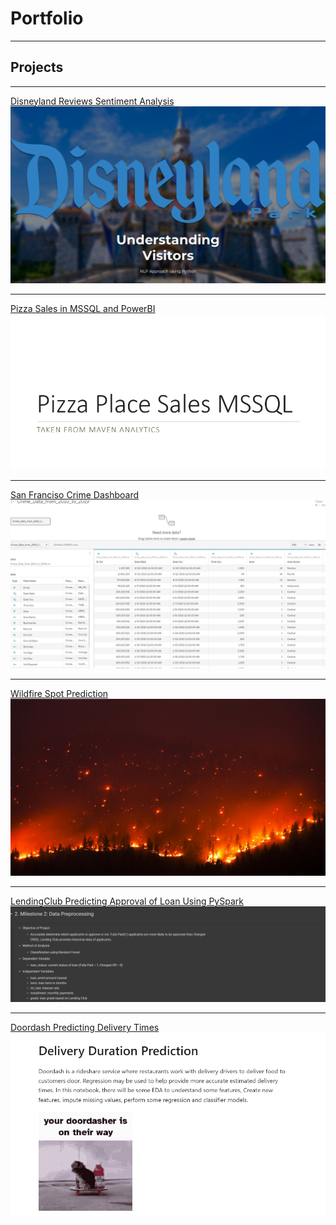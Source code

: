 # Portfolio

---

## Projects
---
[Disneyland Reviews Sentiment Analysis](/pdf/NLP_Disneyland_Reviews.pdf)
<img src="images/Disney_TN.png?raw=true"/>

---
[Pizza Sales in MSSQL and PowerBI](/pdf/Pizza_Sales.pdf)
<img src="images/Pizza_Sales.png?raw=true"/>

---
[San Franciso Crime Dashboard](https://public.tableau.com/views/SFCrime_16974829950790/Dashboard1?:language=en-US&publish=yes&:display_count=n&:origin=viz_share_link)
<img src="images/Tableau_Thumbnail.png?raw=true"/>


---
[Wildfire Spot Prediction](/pdf/Wildfire_Forecasting_in_Australia_by_IBM.pdf)
<img src="images/wildfire.jpg?raw=true"/>

---
[LendingClub Predicting Approval of Loan Using PySpark](/pdf/LendingClub_Approval_of_Loan_Using_PySpark.pdf)
<img src="images/LendingClub_Thumbnail.png?raw=true"/>

---
[Doordash Predicting Delivery Times](/pdf/Delivery_Time_Prediction.pdf)
<img src="images/DD.png?raw=true"/>
